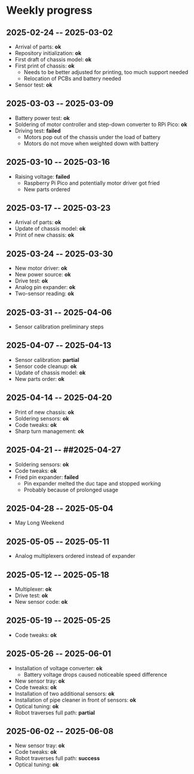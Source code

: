 # Weekly progress

## 2025-02-24 -- 2025-03-02

* Arrival of parts: **ok**
* Repository initialization: **ok**
* First draft of chassis model: **ok**
* First print of chassis: **ok**
	* Needs to be better adjusted for printing, too much support needed
	* Relocation of PCBs and battery needed
* Sensor test: **ok**

## 2025-03-03 -- 2025-03-09

* Battery power test: **ok**
* Soldering of motor controller and step-down converter to RPi Pico: **ok**
* Driving test: **failed**
	* Motors pop out of the chassis under the load of battery
	* Motors do not move when weighted down with battery

## 2025-03-10 -- 2025-03-16

* Raising voltage: **failed**
	* Raspberry Pi Pico and potentially motor driver got fried
	* New parts ordered

## 2025-03-17 -- 2025-03-23

* Arrival of parts: **ok**
* Update of chassis model: **ok**
* Print of new chassis: **ok**

## 2025-03-24 -- 2025-03-30

* New motor driver: **ok**
* New power source: **ok**
* Drive test: **ok**
* Analog pin expander: **ok**
* Two-sensor reading: **ok**

## 2025-03-31 -- 2025-04-06

* Sensor calibration preliminary steps

## 2025-04-07 -- 2025-04-13

* Sensor calibration: **partial**
* Sensor code cleanup: **ok**
* Update of chassis model: **ok**
* New parts order: **ok**

## 2025-04-14 -- 2025-04-20

* Print of new chassis: **ok**
* Soldering sensors: **ok**
* Code tweaks: **ok**
* Sharp turn management: **ok**

## 2025-04-21 -- ##2025-04-27

* Soldering sensors: **ok**
* Code tweaks: **ok**
* Fried pin expander: **failed**
	* Pin expander melted the duc tape and stopped working
	* Probably because of prolonged usage

## 2025-04-28 -- 2025-05-04

* May Long Weekend

## 2025-05-05 -- 2025-05-11

* Analog multiplexers ordered instead of expander

## 2025-05-12 -- 2025-05-18

* Multiplexer: **ok**
* Drive test: **ok**
* New sensor code: **ok**

## 2025-05-19 -- 2025-05-25

* Code tweaks: **ok**

## 2025-05-26 -- 2025-06-01

* Installation of voltage converter: **ok**
	* Battery voltage drops caused noticeable speed difference
* New sensor tray: **ok**
* Code tweaks: **ok**
* Installation of two additional sensors: **ok**
* Installation of pipe cleaner in front of sensors: **ok**
* Optical tuning: **ok**
* Robot traverses full path: **partial**

## 2025-06-02 -- 2025-06-08

* New sensor tray: **ok**
* Code tweaks: **ok**
* Robot traverses full path: **success**
* Optical tuning: **ok**

